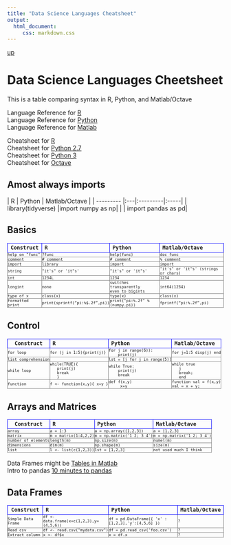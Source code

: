 ```yaml
---
title: "Data Science Languages Cheatsheet"
output: 
  html_document:
     css: markdown.css
---
```

[up](https://mikewise2718.github.io/markdowndocs/)

# Data Science Languages Cheetsheet
This is a table comparing syntax in R, Python, and Matlab/Octave 

Language Reference for [R](https://cran.r-project.org/doc/manuals/r-release/R-lang.html)<br>
Language Reference for [Python](https://docs.python.org/3/reference/index.html)<br>
Language Reference for [Matlab](https://www.mathworks.com/help/matlab/language-fundamentals.html?s_tid=gn_loc_drop)<br>

Cheatsheet for [R](https://cran.r-project.org/doc/contrib/Short-refcard.pdf)<br>
Cheatsheet for [Python 2.7](http://www.cs.put.poznan.pl/csobaniec/software/python/py-qrc.html)<br>
Cheatsheet for [Python 3](http://www.cs.put.poznan.pl/csobaniec/software/python/py-qrc.html)<br>
Cheatsheet for [Octave](http://www.lehman.edu/academics/cmacs/documents/refcard-a4.pdf)<br>

<style
  type="text/css">

table th {
   border: 1px solid blue;
   font-family:monospace;
   font-size:12px;
}

table td {
   border: 1px solid gray;
   font-family:monospace;
   font-size:9px;
   padding:0;
}

</style>

## Amost always imports

|  R | 	Python |	Matlab/Octave |
| --------- |:---|:---------|:-----|
| library(tidyverse) |import numpy as np|
|  | import pandas as pd|


## Basics

| Construct	| R | 	Python |	Matlab/Octave |
| --------- |:---|:---------|:-----|
|help on "func" | ?func | help(func) | doc func |
|comment | # comment | # comment | % comment |
| import | library | import | import
|string | "it's" or 'it"s' |"it's" or 'it"s' |   "it's" or 'it"s' (strings or chars) |
| int | 1234L | 1234 | 1234 |
| longint | none | switches transparently<br> even to bigints | int64(1234) |
|type of x |class(x) | type(x) | class(x) |
|Formatted print | print(sprintf(“pi:%$.2f”,pi))| print("pi:%.2f" % (numpy.pi)) | fprintf(“pi:%.2f”,pi)|


## Control

| Construct	| R | 	Python |	Matlab/Octave |
| --------- |:---|:---------|:-----|
|for loop |for (j in 1:5){print(j)} |  for j in range(6)):<br>&nbsp;&nbsp;&nbsp;&nbsp;print(j) | for j=1:5 disp(j) end|
|list comprehension||  lst = [j for j in range(5)] | |
| while loop |while(TRUE){<br>&nbsp;&nbsp; print(j)<br>&nbsp;&nbsp;  break<br>&nbsp;&nbsp;  } |  while True:<br>&nbsp;&nbsp;&nbsp;&nbsp;print(j)<br>&nbsp;&nbsp;&nbsp;&nbsp;break | while true<br>&nbsp;&nbsp; j<br>&nbsp;&nbsp;  break;<br>&nbsp;&nbsp; end|
|function |	f <- function(x,y){ x+y }	 | def f(x,y)<br>&nbsp;&nbsp;&nbsp;&nbsp; x+y | function val = f(x,y)<br>val = x + y;|



## Arrays and Matrices

| Construct	| R | 	Python |	Matlab/Octave |
| --------- |:---|:---------|:-----|
| array | a = 1:3 | a = np.array([1,2,3]) | a = [1,2,3]
| matrix | m = matrix(1:4,2,2) | m = np.matrix('1 2; 3 4') | m = np.matrix('1 2; 3 4') 
| number of elements | length(m) | np.size(m) | numel(m)
| dimensions | dim(m) | np.shape(m) | size(m)
| list | l <- list(c(1,2,3)) | lst = [1,2,3] | not used much I think |



Data Frames might be [Tables in Matlab](https://blogs.mathworks.com/loren/2013/09/10/introduction-to-the-new-matlab-data-types-in-r2013b/)<br>
Intro to pandas [10 minutes to pandas](http://pandas.pydata.org/pandas-docs/version/0.15.2/10min.html)<br>

## Data Frames

| Construct	| R | 	Python |	Matlab/Octave |
| --------- |:---|:---------|:-----|
|Simple Data Frame| df <- data.frame(x=c(1,2,3),y=(4,5,6)) |  df = pd.DataFrame({ 'x' : [1,2,3],'y':[4,5,6] })    | ? |
|Read csv| df <- read.csv("mydata.csv") |  df = pd.read_csv('foo.csv')    | ? |
|Extract column| x <- df$x |  x = df.x    | ? |


   


